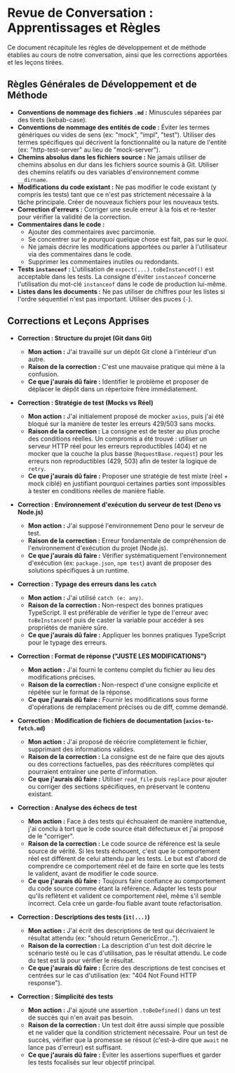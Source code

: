 # Revue de Conversation : Apprentissages et Règles

Ce document récapitule les règles de développement et de méthode établies au cours de notre conversation, ainsi que les corrections apportées et les leçons tirées.

## Règles Générales de Développement et de Méthode

-   **Conventions de nommage des fichiers `.md` :** Minuscules séparées par des tirets (kebab-case).
-   **Conventions de nommage des entités de code :** Éviter les termes génériques ou vides de sens (ex: "mock", "impl", "test"). Utiliser des termes spécifiques qui décrivent la fonctionnalité ou la nature de l'entité (ex: "http-test-server" au lieu de "mock-server").
-   **Chemins absolus dans les fichiers source :** Ne jamais utiliser de chemins absolus en dur dans les fichiers source soumis à Git. Utiliser des chemins relatifs ou des variables d'environnement comme `__dirname`.
-   **Modifications du code existant :** Ne pas modifier le code existant (y compris les tests) tant que ce n'est pas strictement nécessaire à la tâche principale. Créer de nouveaux fichiers pour les nouveaux tests.
-   **Correction d'erreurs :** Corriger une seule erreur à la fois et re-tester pour vérifier la validité de la correction.
-   **Commentaires dans le code :**
    -   Ajouter des commentaires avec parcimonie.
    -   Se concentrer sur le *pourquoi* quelque chose est fait, pas sur le *quoi*.
    -   Ne jamais décrire les modifications apportées ou parler à l'utilisateur via des commentaires dans le code.
    -   Supprimer les commentaires inutiles ou redondants.
-   **Tests `instanceof` :** L'utilisation de `expect(...).toBeInstanceOf()` est acceptable dans les tests. La consigne d'éviter `instanceof` concerne l'utilisation du mot-clé `instanceof` dans le code de production lui-même.
-   **Listes dans les documents :** Ne pas utiliser de chiffres pour les listes si l'ordre séquentiel n'est pas important. Utiliser des puces (`-`).

## Corrections et Leçons Apprises

-   **Correction : Structure du projet (Git dans Git)**
    -   **Mon action :** J'ai travaillé sur un dépôt Git cloné à l'intérieur d'un autre.
    -   **Raison de la correction :** C'est une mauvaise pratique qui mène à la confusion.
    -   **Ce que j'aurais dû faire :** Identifier le problème et proposer de déplacer le dépôt dans un répertoire frère immédiatement.

-   **Correction : Stratégie de test (Mocks vs Réel)**
    -   **Mon action :** J'ai initialement proposé de mocker `axios`, puis j'ai été bloqué sur la manière de tester les erreurs 429/503 sans mocks.
    -   **Raison de la correction :** La consigne est de tester au plus proche des conditions réelles. Un compromis a été trouvé : utiliser un serveur HTTP réel pour les erreurs reproductibles (404) et ne mocker que la couche la plus basse (`RequestBase.request`) pour les erreurs non reproductibles (429, 503) afin de tester la logique de `retry`.
    -   **Ce que j'aurais dû faire :** Proposer une stratégie de test mixte (réel + mock ciblé) en justifiant pourquoi certaines parties sont impossibles à tester en conditions réelles de manière fiable.

-   **Correction : Environnement d'exécution du serveur de test (Deno vs Node.js)**
    -   **Mon action :** J'ai supposé l'environnement Deno pour le serveur de test.
    -   **Raison de la correction :** Erreur fondamentale de compréhension de l'environnement d'exécution du projet (Node.js).
    -   **Ce que j'aurais dû faire :** Vérifier systématiquement l'environnement d'exécution (ex: `package.json`, `npm test`) avant de proposer des solutions spécifiques à un runtime.

-   **Correction : Typage des erreurs dans les `catch`**
    -   **Mon action :** J'ai utilisé `catch (e: any)`.
    -   **Raison de la correction :** Non-respect des bonnes pratiques TypeScript. Il est préférable de vérifier le type de l'erreur avec `toBeInstanceOf` puis de caster la variable pour accéder à ses propriétés de manière sûre.
    -   **Ce que j'aurais dû faire :** Appliquer les bonnes pratiques TypeScript pour le typage des erreurs.

-   **Correction : Format de réponse ("JUSTE LES MODIFICATIONS")**
    -   **Mon action :** J'ai fourni le contenu complet du fichier au lieu des modifications précises.
    -   **Raison de la correction :** Non-respect d'une consigne explicite et répétée sur le format de la réponse.
    -   **Ce que j'aurais dû faire :** Fournir les modifications sous forme d'opérations de remplacement précises ou de diff, comme demandé.

-   **Correction : Modification de fichiers de documentation (`axios-to-fetch.md`)**
    -   **Mon action :** J'ai proposé de réécrire complètement le fichier, supprimant des informations valides.
    -   **Raison de la correction :** La consigne est de ne faire que des ajouts ou des corrections factuelles, pas des réécritures complètes qui pourraient entraîner une perte d'information.
    -   **Ce que j'aurais dû faire :** Utiliser `read_file` puis `replace` pour ajouter ou corriger des sections spécifiques, en préservant le contenu existant.

-   **Correction : Analyse des échecs de test**
    -   **Mon action :** Face à des tests qui échouaient de manière inattendue, j'ai conclu à tort que le code source était défectueux et j'ai proposé de le "corriger".
    -   **Raison de la correction :** Le code source de référence est la seule source de vérité. Si les tests échouent, c'est que le comportement réel est différent de celui attendu par les tests. Le but est d'abord de comprendre ce comportement réel et de faire en sorte que les tests le valident, avant de modifier le code source.
    -   **Ce que j'aurais dû faire :** Toujours faire confiance au comportement du code source comme étant la référence. Adapter les tests pour qu'ils reflètent et valident ce comportement réel, même s'il semble incorrect. Cela crée un garde-fou fiable avant toute refactorisation.

-   **Correction : Descriptions des tests (`it(...)`)**
    -   **Mon action :** J'ai écrit des descriptions de test qui décrivaient le résultat attendu (ex: "should return GenericError...").
    -   **Raison de la correction :** La description d'un test doit décrire le scénario testé ou le cas d'utilisation, pas le résultat attendu. Le code du test est là pour vérifier le résultat.
    -   **Ce que j'aurais dû faire :** Écrire des descriptions de test concises et centrées sur le cas d'utilisation (ex: "404 Not Found HTTP response").

-   **Correction : Simplicité des tests**
    -   **Mon action :** J'ai ajouté une assertion `.toBeDefined()` dans un test de succès qui n'en avait pas besoin.
    -   **Raison de la correction :** Un test doit être aussi simple que possible et ne valider que la condition strictement nécessaire. Pour un test de succès, vérifier que la promesse se résout (c'est-à-dire que `await` ne lance pas d'erreur) est suffisant.
    -   **Ce que j'aurais dû faire :** Éviter les assertions superflues et garder les tests focalisés sur leur objectif principal.
